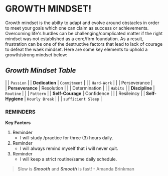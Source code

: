 # **GROWTH MINDSET!**

Growth mindset is the abilty to adapt and evolve around obstacles in order to meet your goals which one can claim as success or achievements. Overcoming life's hurdles can be challenging/complicated matter if the right mindset was not established as a core/firm foundation. As a result, frustration can be one of the destructive factors that lead to lack of courage to defeat the waek mindset. Here are some key elements to uphold a growth/strong mindset below:  

## ***Growth Mindset Table***

|                  | `Passion`          |
| **Dedication**   | `Commitment`       |
|                  | `Hard-Work`        |
|                  | Perseverance       |        
| **Perseverance** | Resolution         | 
|                  | Determination      |
|                  | `Habits`           |
| **Discipline**   | `Routine`          |
|                  | `Pattern`          |
| **Self-Courage** | Confidence         |
|                  | Resileincy         | 
| **Self-Hygiene** | `Hourly Break`     |
|                  | `sufficient Sleep` |    

### REMINDERS
**Key Factors**

1. Reminder
   - I will study /practice for three (3) hours daily.
2. Reminder
   - I will always remind myself that i will never quit.
3. Reminder
   - I will keep a strict routine/same daily schedule.
 
> Slow is ***Smooth*** and ***Smooth*** is fast! - Amanda Brinkman
